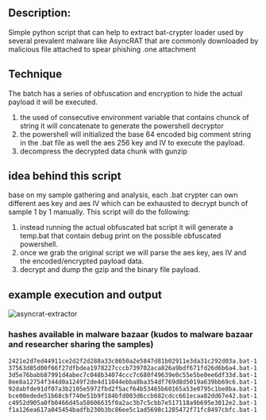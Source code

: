 ## Description:
Simple python script that can help to extract bat-crypter loader used by several prevalent malware like AsyncRAT that are commonly downloaded by malicious file attached to
spear phishing .one attachment

## Technique
The batch has a series of obfuscation and encryption to hide the actual payload it will be executed.
1. the used of consecutive environment variable that contains chunck of string it will concatenate to generate the powershell decryptor
2. the powershell will initialized the base 64 encoded big comment string in the .bat file as well the aes 256 key and IV to execute the payload.
3. decompress the decrypted data chunk with gunzip

## idea behind this script
base on my sample gathering and analysis, each .bat crypter can own different aes key and aes IV which can be exhausted to decrypt bunch of sample 1 by 1 manually.
This script will do the following:
1. instead running the actual obfuscated bat script it will generate a temp.bat that contain debug print on the possible obfuscated powershell.
2. once we grab the original script we will parse the aes key, aes IV and the encoded/encrypted payload data.
3. decrypt and dump the gzip and the binary file payload.


## example execution and output


![asyncrat-extractor](https://user-images.githubusercontent.com/26181693/214108199-b12c8e56-609f-418d-a81f-3ff5595065dd.png)


### hashes available in malware bazaar (kudos to malware bazaar and researcher sharing the samples)
```
2421e2d7ed44911ce2d2f2d288a33c8650a2e5847d81b02911e3da31c292d03a.bat-1
37563d85d00f66f27dfbdea1978227cccb739702aca826a9bdf671fd26d6b6a4.bat-1
3d5e76babb87991d4abec7c048b34074ccc7c680f49639e0c55e5be0ee6df33d.bat-1
8ee8a12754f344d0a1249f2de4d11044ebba8ba354df769d8d5019a639bb69c6.bat-1
92dabfde91df07a3b2105e5972fbd2f5acf64b53465b60165a53e0795c1be8ba.bat-1
bce00edede51b68cbf740e51b9f184bfd003d6ccb682cdcc661ecaa82dd67e42.bat-1
c4952d905a0fb0466d45a58606635f0a2ac3b7c5cbb7e517118a9b695e3012e2.bat-1
f1a126ea617a045454badfb230b3bc86ee5c1ad5698c1285472f71fc8497cbfc.bat-1
```
